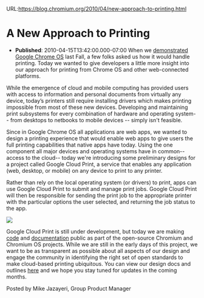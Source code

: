 URL:https://blog.chromium.org/2010/04/new-approach-to-printing.html
# A New Approach to Printing
- **Published**: 2010-04-15T13:42:00.000-07:00
When we [demonstrated Google Chrome OS](http://googleblog.blogspot.com/2009/11/releasing-chromium-os-open-source.html) last Fall, a few folks asked us how it would handle printing. Today we wanted to give developers a little more insight into our approach for printing from Chrome OS and other web-connected platforms.  
  
While the emergence of cloud and mobile computing has provided users with access to information and personal documents from virtually any device, today’s printers still require installing drivers which makes printing impossible from most of these new devices. Developing and maintaining print subsystems for every combination of hardware and operating system-- from desktops to netbooks to mobile devices -- simply isn't feasible.   
  
Since in Google Chrome OS all applications are web apps, we wanted to design a printing experience that would enable web apps to give users the full printing capabilities that native apps have today. Using the one component all major devices and operating systems have in common-- access to the cloud-- today we're introducing some preliminary designs for a project called Google Cloud Print, a service that enables any application (web, desktop, or mobile) on any device to print to any printer.   
  
Rather than rely on the local operating system (or drivers) to print, apps can use Google Cloud Print to submit and manage print jobs. Google Cloud Print will then be responsible for sending the print job to the appropriate printer with the particular options the user selected, and returning the job status to the app.  
  
[![](https://blogger.googleusercontent.com/img/b/R29vZ2xl/AVvXsEjCtJdRvER3vTkAem46D1h9IECqPJDR5-ejgwbhOFX4p5iuDWlNtefgMRN_ktUjBpPUVzzmI7QhH2c6RjUZi7J7mUih_MCyDecZyPB53Dfo5Mx3nC94jQUqTWJCCVetfFIM7Cv7A3P5T-I/s400/Google+Cloud+Print+infographic.gif)](https://blogger.googleusercontent.com/img/b/R29vZ2xl/AVvXsEjCtJdRvER3vTkAem46D1h9IECqPJDR5-ejgwbhOFX4p5iuDWlNtefgMRN_ktUjBpPUVzzmI7QhH2c6RjUZi7J7mUih_MCyDecZyPB53Dfo5Mx3nC94jQUqTWJCCVetfFIM7Cv7A3P5T-I/s1600/Google+Cloud+Print+infographic.gif)  
  
Google Cloud Print is still under development, but today we are making [code](http://codereview.chromium.org/1566047/show) and [documentation](http://code.google.com/apis/cloudprint/docs/overview.html) public as part of the open-source Chromium and Chromium OS projects. While we are still in the early days of this project, we want to be as transparent as possible about all aspects of our design and engage the community in identifying the right set of open standards to make cloud-based printing ubiquitous. You can view our design docs and outlines [here](http://code.google.com/apis/cloudprint) and we hope you stay tuned for updates in the coming months.  
  
Posted by Mike Jazayeri, Group Product Manager